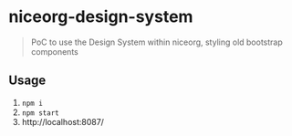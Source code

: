 # niceorg-design-system

> PoC to use the Design System within niceorg, styling old bootstrap components

## Usage

1. `npm i`
2. `npm start`
3. http://localhost:8087/
